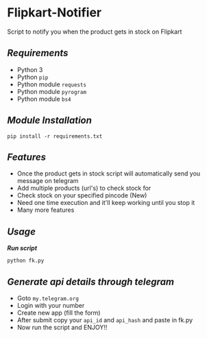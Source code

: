 # Flipkart-Notifier
Script to notify you when the product gets in stock on Flipkart

## ***Requirements***

- Python 3
- Python `pip`
- Python module `requests`
- Python module `pyrogram`
- Python module `bs4`

## ***Module Installation***

	pip install -r requirements.txt

## ***Features***

- Once the product gets in stock script will automatically send you message on telegram
- Add multiple products (url's) to check stock for
- Check stock on your specified pincode (New)
- Need one time execution and it'll keep working until you stop it
- Many more features

## ***Usage***

***Run script***

    python fk.py

## ***Generate api details through telegram***

- Goto `my.telegram.org`
- Login with your number
- Create new app (fill the form)
- After submit copy your `api_id` and `api_hash` and paste in fk.py
- Now run the script and ENJOY!!

